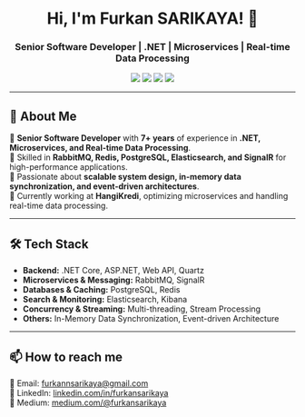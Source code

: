 <h1 align="center">Hi, I'm Furkan SARIKAYA! 👋</h1>
<h3 align="center">Senior Software Developer | .NET | Microservices | Real-time Data Processing</h3>

<p align="center">
  <a href="https://www.linkedin.com/in/furkansarikaya/"><img src="https://img.shields.io/badge/LinkedIn-%230077B5.svg?&style=for-the-badge&logo=linkedin&logoColor=white" /></a>
  <a href="https://github.com/furkansarikaya"><img src="https://img.shields.io/github/followers/furkansarikaya?label=Follow&style=social" /></a>
  <a href="mailto:furkannsarikaya@gmail.com"><img src="https://img.shields.io/badge/Email-%23D14836.svg?&style=for-the-badge&logo=gmail&logoColor=white" /></a>
  <a href="https://medium.com/@furkansarikaya"><img src="https://img.shields.io/badge/Medium-%2312100E.svg?&style=for-the-badge&logo=medium&logoColor=white" /></a>
</p>

---

## 🚀 About Me
🔹 **Senior Software Developer** with **7+ years** of experience in **.NET, Microservices, and Real-time Data Processing**.  
🔹 Skilled in **RabbitMQ, Redis, PostgreSQL, Elasticsearch, and SignalR** for high-performance applications.  
🔹 Passionate about **scalable system design, in-memory data synchronization, and event-driven architectures**.  
🔹 Currently working at **HangiKredi**, optimizing microservices and handling real-time data processing.

---

## 🛠️ Tech Stack
- **Backend:** .NET Core, ASP.NET, Web API, Quartz
- **Microservices & Messaging:** RabbitMQ, SignalR
- **Databases & Caching:** PostgreSQL, Redis
- **Search & Monitoring:** Elasticsearch, Kibana
- **Concurrency & Streaming:** Multi-threading, Stream Processing
- **Others:** In-Memory Data Synchronization, Event-driven Architecture

---

## 📫 How to reach me
📧 Email: furkannsarikaya@gmail.com  
💼 LinkedIn: [linkedin.com/in/furkansarikaya](https://www.linkedin.com/in/furkansarikaya/)  
📝 Medium: [medium.com/@furkansarikaya](https://medium.com/@furkansarikaya)  
